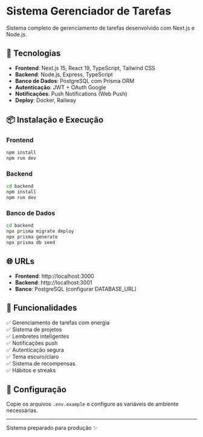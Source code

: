 # Sistema Gerenciador de Tarefas

Sistema completo de gerenciamento de tarefas desenvolvido com Next.js e Node.js.

## 🚀 Tecnologias

- **Frontend**: Next.js 15, React 19, TypeScript, Tailwind CSS
- **Backend**: Node.js, Express, TypeScript
- **Banco de Dados**: PostgreSQL com Prisma ORM
- **Autenticação**: JWT + OAuth Google
- **Notificações**: Push Notifications (Web Push)
- **Deploy**: Docker, Railway

## 📦 Instalação e Execução

### Frontend
```bash
npm install
npm run dev
```

### Backend
```bash
cd backend
npm install
npm run dev
```

### Banco de Dados
```bash
cd backend
npx prisma migrate deploy
npx prisma generate
npx prisma db seed
```

## 🌐 URLs

- **Frontend**: http://localhost:3000
- **Backend**: http://localhost:3001
- **Banco**: PostgreSQL (configurar DATABASE_URL)

## 📱 Funcionalidades

✅ Gerenciamento de tarefas com energia  
✅ Sistema de projetos  
✅ Lembretes inteligentes  
✅ Notificações push  
✅ Autenticação segura  
✅ Tema escuro/claro  
✅ Sistema de recompensas  
✅ Hábitos e streaks  

## 🔧 Configuração

Copie os arquivos `.env.example` e configure as variáveis de ambiente necessárias.

---
Sistema preparado para produção ✨